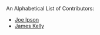 An Alphabetical List of Contributors:

- [Joe Ipson](https://github.com/m0ngr31)
- [James Kelly](https://github.com/jimjkelly)
